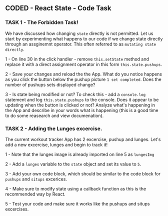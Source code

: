 ## CODED - React State - Code Task

### TASK 1 - The Forbidden Task!

We have discussed how changing `state` directly is not permitted. Let us start by experimenting what happens to our code if we change state directly through an assginemnt operator. This often referred to as `mutating state directly`.

1 - On line 30 in the click handler - remove `this.setState` method and replace it with a direct assignment operator in this form `this.state.pushups`.

2 - Save your changes and reload the the App. What do you notice happens as you click the button below the pushup picture `1 set completed`. Does the number of pushups sets displayed change?

3 - Is state being modified or not? To check this - add a `console.log` statement and log `this.state.pushups` to the console. Does it appear to be updating when the button is clicked or not? Analyze what's happening in the App and describe in your words what is happening (this is a good time to do some reasearch and view documenation).

### TASK 2 - Adding the Lunges excercise.

The current workout tracker App has 2 excercise, pushup and lunges. Let's add a new excercise, lunges and begin to track it!

1 - Note that the lunges image is already imported on line 5 as `lungesImg`

2 - Add a `lunges` variable to the `state` object and set its value to `5`.

3 - Add your own code block, which should be similar to the code block for `pushups` and `situps` excerices.

4 - Make sure to modify state using a callback function as this is the recommended way by React.

5 - Test your code and make sure it works like the pushups and situps excercises.
